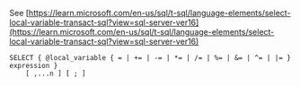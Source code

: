 See [https://learn.microsoft.com/en-us/sql/t-sql/language-elements/select-local-variable-transact-sql?view=sql-server-ver16](https://learn.microsoft.com/en-us/sql/t-sql/language-elements/select-local-variable-transact-sql?view=sql-server-ver16)
```
SELECT { @local_variable { = | += | -= | *= | /= | %= | &= | ^= | |= } expression }
    [ ,...n ] [ ; ]
```

